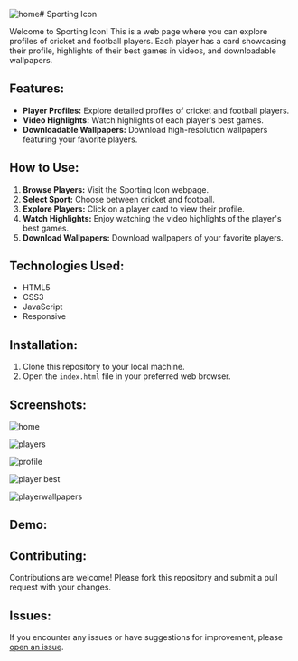 ![home](https://github.com/saikota7/SportingIcons/assets/96785985/5f19d0b1-6c9e-4b13-8333-88d90e871d6e)# Sporting Icon

Welcome to Sporting Icon! This is a web page where you can explore profiles of cricket and football players. Each player has a card showcasing their profile, highlights of their best games in videos, and downloadable wallpapers.

## Features:

- **Player Profiles:** Explore detailed profiles of cricket and football players.
- **Video Highlights:** Watch highlights of each player's best games.
- **Downloadable Wallpapers:** Download high-resolution wallpapers featuring your favorite players.

## How to Use:

1. **Browse Players:** Visit the Sporting Icon webpage.
2. **Select Sport:** Choose between cricket and football.
3. **Explore Players:** Click on a player card to view their profile.
4. **Watch Highlights:** Enjoy watching the video highlights of the player's best games.
5. **Download Wallpapers:** Download wallpapers of your favorite players.

## Technologies Used:

- HTML5
- CSS3
- JavaScript
- Responsive

## Installation:

1. Clone this repository to your local machine.
2. Open the `index.html` file in your preferred web browser.

## Screenshots:
![home](https://github.com/saikota7/SportingIcons/assets/96785985/018e8f13-5070-461d-9efd-c1f660870d3e)

![players](https://github.com/saikota7/SportingIcons/assets/96785985/81ba1b27-1f63-4f27-b829-b875a3ac2800)

![profile](https://github.com/saikota7/SportingIcons/assets/96785985/5400a27d-6982-4463-91e9-2ec972735058)

![player best](https://github.com/saikota7/SportingIcons/assets/96785985/eb9d1fb2-98bb-42ca-a5d2-860a01526ec4)


![playerwallpapers](https://github.com/saikota7/SportingIcons/assets/96785985/dc763e92-02be-4bf1-8fa2-330272ac50aa)

## Demo:



## Contributing:

Contributions are welcome! Please fork this repository and submit a pull request with your changes.

## Issues:

If you encounter any issues or have suggestions for improvement, please [open an issue](https://github.com/saikota7/SportingIcons/issues).

